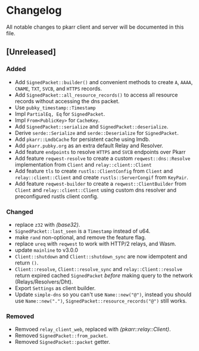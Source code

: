 # Changelog

All notable changes to pkarr client and server will be documented in this file.

## [Unreleased]

### Added

- Add `SignedPacket::builder()` and convenient methods to create `A`, `AAAA`, `CNAME`, `TXT`, `SVCB`, and `HTTPS` records.
- Add `SignedPacket::all_resource_records()` to access all resource records without accessing the dns packet.
- Use `pubky_timestamp::Timestamp` 
- Impl `PartialEq, Eq` for `SignedPacket`.
- Impl `From<PublicKey>` for `CacheKey`.
- Add `SignedPacket::serialize` and `SignedPacket::deserialize`.
- Derive `serde::Serialize` and `serde::Deserialize` for `SignedPacket`.
- Add `pkarr::LmdbCache` for persistent cache using lmdb.
- Add `pkarr.pubky.org` as an extra default Relay and Resolver.
- Add feature `endpoints` to resolve `HTTPS` and `SVCB` endpoints over Pkarr
- Add feature `reqwest-resolve` to create a custom `reqwest::dns::Resolve` implementation from `Client` and `relay::client::Client`
- Add feature `tls` to create `rustls::ClientConfig` from `Client` and `relay::client::Client` and create `rustls::ServerCongif` from `KeyPair`.
- Add feature `reqwest-builder` to create a `reqwest::ClientBuilder` from `Client` and `relay::client::Client` using custom dns resolver and preconfigured rustls client config.

### Changed

- replace `z32` with *(base32)*.
- `SignedPacket::last_seen` is a `Timestamp` instead of u64.
- make `rand` non-optional, and remove the feature flag.
- replace `ureq` with `reqwest` to work with HTTP/2 relays, and Wasm.
- update `mainline` to v3.0.0
- `Client::shutdown` and `Client::shutdown_sync` are now idempotent and return `()`.
- `Client::resolve`, `Client::resolve_sync` and `relay::Client::resolve` return expired cached `SignedPacket` _before_ making query to the network (Relays/Resolvers/Dht).
- Export `Settings` as client builder.
- Update `simple-dns` so you can't use `Name::new("@")`, instead you should use `Name::new(".")`, `SignedPacket::resource_records("@")` still works.

### Removed

- Remvoed `relay_client_web`, replaced with *(pkarr::relay::Client)*.
- Removed `SignedPacket::from_packet`.
- Removed `SignedPacket::packet` getter.
